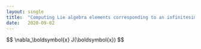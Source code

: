 ```yaml
---
layout: single
title:  "Computing Lie algebra elements corresponding to an infinitesimal generator"
date:   2020-09-02
---
```


<p> 
$$ \nabla_\boldsymbol{x} J(\boldsymbol{x}) $$
</p>
